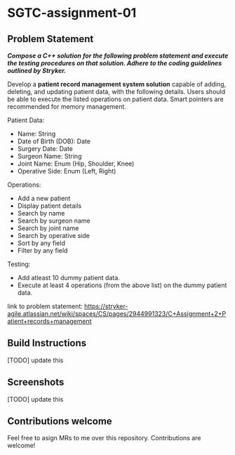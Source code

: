 # SGTC-assignment-01

## Problem Statement

***Compose a C++ solution for the following problem statement and execute the testing procedures on that solution. Adhere to the coding guidelines outlined by Stryker.***

Develop a **patient record management system solution** capable of adding, deleting, and updating patient data, with the following details. Users should be able to execute the listed operations on patient data. Smart pointers are recommended for memory management.

Patient Data:

- Name: String
- Date of Birth (DOB): Date
- Surgery Date: Date
- Surgeon Name: String
- Joint Name: Enum (Hip, Shoulder, Knee)
- Operative Side: Enum (Left, Right)

Operations:

- Add a new patient
- Display patient details
- Search by name
- Search by surgeon name
- Search by joint name
- Search by operative side
- Sort by any field
- Filter by any field

Testing:

- Add atleast 10 dummy patient data.
- Execute at least 4 operations (from the above list) on the dummy patient data.

link to problem statement: https://stryker-agile.atlassian.net/wiki/spaces/CS/pages/2944991323/C+Assignment+2+Patient+records+management

## Build Instructions

[TODO] update this

## Screenshots

[TODO] update this

## Contributions welcome

Feel free to asign MRs to me over this repository. Contributions are welcome!
